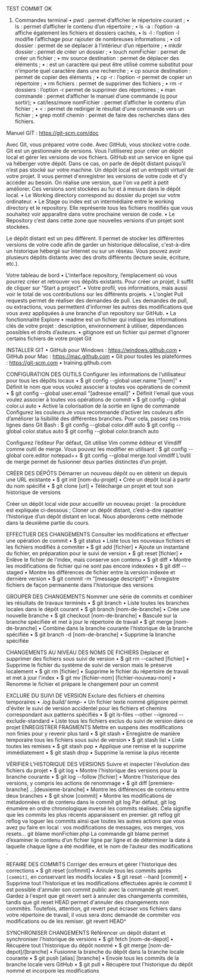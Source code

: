 TEST COMMIT OK

1. Commandes terminal
   • pwd : permet d’afficher le répertoire courant ;
   • ls : permet d’afficher le contenu d’un répertoire ;
   • ls -a : l’option -a affiche également les fichiers et dossiers cachés,
   • ls -l : l’option -l modifie l’affichage pour rajouter de nombreuses informations ;
   • cd dossier : permet de se déplacer à l’intérieur d’un répertoire ;
   • mkdir dossier : permet de créer un dossier ;
   • touch nomFichier : permet de créer un fichier ;
   • mv source destination : permet de déplacer des éléments ;
   • : est un caractère qui peut être utilisé comme substitut pour n’importe quel caractère dans une recherche ;
   • cp source destination : permet de copier des éléments ;
   • cp -r : l’option -r permet de copier un répertoire ;
   • rm fichiers : permet de supprimer des fichiers ;
   • rm -r dossiers : l’option -r permet de supprimer des répertoires ;
   • man commande : permet d’afficher le manuel d’une commande (q pour sortir);
   • cat/less/more nomFichier : permet d’afficher le contenu d’un fichier ;
   • < : permet de rediriger le résultat d’une commande vers un fichier ;
   • grep motif chemin : permet de faire des recherches dans des fichiers.

Manuel GIT : https://git-scm.com/doc

Avec Git, vous préparez votre code. Avec GitHub, vous stockez votre code.
Git est un gestionnaire de versions. Vous l’utiliserez pour créer un dépôt local et gérer les versions de vos fichiers.
GitHub est un service en ligne qui va héberger votre dépôt. Dans ce cas, on parle de dépôt distant puisqu’il n’est pas stocké sur votre machine.
Un dépôt local est un entrepôt virtuel de votre projet. Il vous permet d'enregistrer les versions de votre code et d'y accéder au besoin. On réalise une version, que l'on va petit à petit améliorer. Ces versions sont stockées au fur et à mesure dans le dépôt local.
• Le Working directory correspond au dossier du projet sur votre ordinateur.
• Le Stage ou index est un intermédiaire entre le working directory et le repository. Elle représente tous les fichiers modifiés que vous souhaitez voir apparaître dans votre prochaine version de code.
• Le Repository c’est dans cette zone que nouvelles versions d’un projet sont stockées.

Le dépôt distant est un peu différent. Il permet de stocker les différentes versions de votre code afin de garder un historique délocalisé, c'est-à-dire un historique hébergé sur Internet ou sur un réseau. Vous pouvez avoir plusieurs dépôts distants avec des droits différents (lecture seule, écriture, etc.).

Votre tableau de bord
• L'interface repository, l’emplacement où vous pourrez créer et retrouver vos dépôts existants. Pour créer un projet, il suffit de cliquer sur “Start a project”.
• Votre profil, vos informations, mais aussi voir le total de vos contributions sur les différents projets.
• L'onglet Pull requests permet de réaliser des demandes de pull. Les demandes de pull, ou extractions, vous permettent d'informer les autres des modifications que vous avez appliquées à une branche d'un repository sur GitHub.
• La fonctionnalité Explore
• readme est un fichier qui indique les informations clés de votre projet : description, environnement à utiliser, dépendances possibles et droits d’auteurs.
• gitignore est un fichier qui permet d’ignorer certains fichiers de votre projet Git

INSTALLER GIT
• GitHub pour Windows : https://windows.github.com
• GitHub pour Mac : https://mac.github.com
• Git pour toutes les plateformes : https://git-scm.com
• training.github.com

CONFIGURATION DES OUTILS
Configurer les informations de l'utilisateur pour tous les dépôts locaux
• $ git config --global user.name "[nom]"
• Définit le nom que vous voulez associer à toutes vos opérations de commit
• $ git config --global user.email "[adresse email]"
• Définit l'email que vous voulez associer à toutes vos opérations de commit
• $ git config --global color.ui auto
• Active la colorisation de la sortie en ligne de commande
Configurez les couleurs
Je vous recommande d’activer les couleurs afin d’améliorer la lisibilité des différentes branches. Pour cela, passez ces trois lignes dans Git Bash :
$ git config --global color.diff auto
$ git config --global color.status auto
$ git config --global color.branch auto

Configurez l’éditeur
Par défaut, Git utilise Vim comme éditeur et Vimdiff comme outil de merge. Vous pouvez les modifier en utilisant :
$ git config --global core.editor notepad++
$ git config --global merge.tool vimdiff
L’outil de merge permet de fusionner deux parties distinctes d’un projet.

CRÉER DES DÉPÔTS
Démarrer un nouveau dépôt ou en obtenir un depuis une URL existante
• $ git init [nom-du-projet]
• Crée un dépôt local à partir du nom spécifié
• $ git clone [url]
• Télécharge un projet et tout son historique de versions

Créer un dépôt local vide pour accueillir un nouveau projet : la procédure est expliquée ci-dessous ;
Cloner un dépôt distant, c’est-à-dire rapatrier l’historique d’un dépôt distant en local. Nous aborderons cette méthode dans la deuxième partie du cours.

EFFECTUER DES CHANGEMENTS
Consulter les modifications et effectuer une opération de commit
• $ git status
• Liste tous les nouveaux fichiers et les fichiers modifiés à commiter
• $ git add [fichier]
• Ajoute un instantané du fichier, en préparation pour le suivi de version
• $ git reset [fichier]
• Enlève le fichier de l'index, mais conserve son contenu
• $ git diff
• Montre les modifications de fichier qui ne sont pas encore indexées
• $ git diff --staged
• Montre les différences de fichier entre la version indexée et dernière version
• $ git commit -m "[message descriptif]"
• Enregistre fichiers de façon permanente dans l'historique des versions

GROUPER DES CHANGEMENTS
Nommer une série de commits et combiner les résultats de travaux terminés
• $ git branch
• Liste toutes les branches locales dans le dépôt courant
• $ git branch [nom-de-branche]
• Crée une nouvelle branche
• $ git checkout [nom-de-branche]
• Bascule sur la branche spécifiée et met à jour le répertoire de travail
• $ git merge [nom-de-branche]
• Combine dans la branche courante l'historique de la branche spécifiée
• $ git branch -d [nom-de-branche]
• Supprime la branche spécifiée

CHANGEMENTS AU NIVEAU DES NOMS DE FICHIERS
Déplacer et supprimer des fichiers sous suivi de version
• $ git rm --cached [fichier]
• Supprime le fichier du système de suivi de version mais le préserve localement
• $ git rm [fichier]
• Supprime le fichier du répertoire de travail et met à jour l'index
• $ git mv [fichier-nom] [fichier-nouveau-nom]
• Renomme le fichier et prépare le changement pour un commit

EXCLURE DU SUIVI DE VERSION
Exclure des fichiers et chemins temporaires
• _.log build/ temp-_
• Un fichier texte nommé gitignore permet d'éviter le suivi de version accidentel pour les fichiers et chemins correspondant aux patterns spécifiés
• $ git ls-files --other --ignored --exclude-standard
• Liste tous les fichiers exclus du suivi de version dans ce projet
ENREGISTRER FRAGMENTS
Mettre en suspens des modifications non finies pour y revenir plus tard
• $ git stash
• Enregistre de manière temporaire tous les fichiers sous suivi de version
• $ git stash list
• Liste toutes les remises
• $ git stash pop
• Applique une remise et la supprime immédiatement
• $ git stash drop
• Supprime la remise la plus récente

VÉRIFIER L'HISTORIQUE DES VERSIONS
Suivre et inspecter l'évolution des fichiers du projet
• $ git log
• Montre l'historique des versions pour la branche courante
• $ git log --follow [fichier]
• Montre l'historique des versions, y compris les actions de renommage
• $ git diff [premiere-branche] ...[deuxieme-branche]
• Montre les différences de contenu entre deux branches
• $ git show [commit]
• Montre les modifications de métadonnées et de contenu dans le commit
git log
Par défaut, git log énumère en ordre chronologique inversé les commits réalisés. Cela signifie que les commits les plus récents apparaissent en premier.
git reflog
git reflog va loguer les commits ainsi que toutes les autres actions que vous avez pu faire en local : vos modifications de messages, vos merges, vos resets…
git blame monFichier.php
La commande git blame permet d’examiner le contenu d’un fichier ligne par ligne et de déterminer la date à laquelle chaque ligne a été modifiée, et le nom de l’auteur des modifications .

REFAIRE DES COMMITS
Corriger des erreurs et gérer l'historique des corrections
• $ git reset [cofmmit]
• Annule tous les commits après `[commit]`, en conservant les modifs locales
• $ git reset --hard [commit]
• Supprime tout l'historique et les modifications effectuées après le commit
Il est possible d'annuler son commit public avec la commande git revert.
Gardez à l'esprit que git revert sert à annuler des changements commités, tandis que git reset HEAD permet d'annuler des changements non commités. Toutefois, attention, git revert peut écraser vos fichiers dans votre répertoire de travail, il vous sera donc demandé de commiter vos modifications ou de les remiser.
git revert HEAD^

SYNCHRONISER CHANGEMENTS
Référencer un dépôt distant et synchroniser l'historique de versions
• $ git fetch [nom-de-depot]
• Récupère tout l'historique du dépôt nommé
• $ git merge [nom-de-depot]/[branche]
• Fusionne la branche du dépôt dans la branche locale courante
• $ git push [alias] [branche]
• Envoie tous les commits de la branche locale vers GitHub
• $ git pull
• Récupère tout l'historique du dépôt nommé et incorpore les modifications
